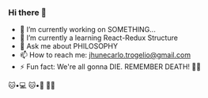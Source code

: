 ### Hi there 👋

- 🔭 I’m currently working on SOMETHING...
- 🌱 I’m currently a learning React-Redux Structure
- 💬 Ask me about PHILOSOPHY
- 📫 How to reach me: jhunecarlo.trogelio@gmail.com
- ⚡ Fun fact: We're all gonna DIE. REMEMBER DEATH!
🐱‍👤

🐱•💻
🐱•🐉
🐱‍👓

